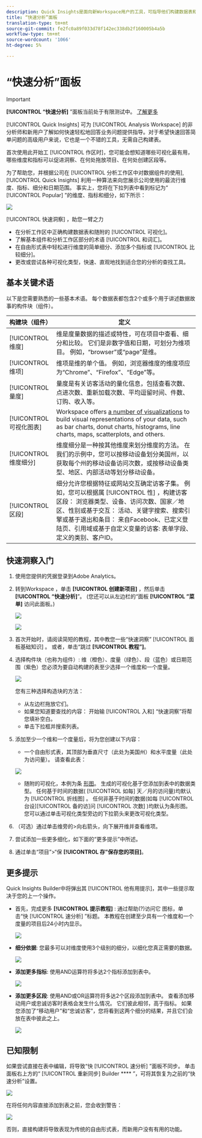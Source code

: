 ```yaml
---
description: Quick Insights是面向新Workspace用户的工具，可指导他们构建数据表和可视化
title: “快速分析”面板
translation-type: tm+mt
source-git-commit: fe2fc0a89f033d78f142ec338db2f160005b4a5b
workflow-type: tm+mt
source-wordcount: '1066'
ht-degree: 5%

---
```



# “快速分析”面板

>[!IMPORTANT]
>
>**[!UICONTROL “快速分析]** ”面板当前处于有限测试中。 [了解更多](https://docs.adobe.com/content/help/zh-Hans/analytics/landing/an-releases.html)

[!UICONTROL Quick Insights] 可为 [!UICONTROL Analysis Workspace] 的非分析师和新用户了解如何快速轻松地回答业务问题提供指导。对于希望快速回答简单问题的高级用户来说，它也是一个不错的工具，无需自己构建表。

首次使用此开始工 [!UICONTROL 作区时]，您可能会想知道哪些可视化最有用，哪些维度和指标可以促进洞察、在何处拖放项目、在何处创建区段等。

为了帮助您，并根据公司在 [!UICONTROL 分析工作区中对数据组件的使用], [!UICONTROL Quick Insights] 利用一种算法来向您展示公司使用的最流行维度、指标、细分和日期范围。 事实上，您将在下拉列表中看到标记为“ [!UICONTROL Popular] ”的维度、指标和细分，如下所示：

![](assets/popular-tag.png)

[!UICONTROL 快速洞察] ，助您一臂之力

* 在分析工作区中正确构建数据表和随附的 [!UICONTROL 可视化]。
* 了解基本组件和分析工作区部分的术语 [!UICONTROL 和词汇]。
* 在自由形式表中轻松进行维度的简单细分、添加多个指标或 [!UICONTROL 比较细分]。
* 更改或尝试各种可视化类型，快速、直观地找到适合您的分析的查找工具。

## 基本关键术语

以下是您需要熟悉的一些基本术语。 每个数据表都包含2个或多个用于讲述数据故事的构件块（组件）。

| 构建块（组件） | 定义 |
|---|---|
| [!UICONTROL 维度] | 维是度量数据的描述或特性，可在项目中查看、细分和比较。 它们是非数字值和日期，可划分为维项目。 例如，“browser”或“page”是维。 |
| [!UICONTROL 维项] | 维项是维的单个值。 例如，浏览器维度的维度项应为“Chrome”、“Firefox”、“Edge”等。 |
| [!UICONTROL 量度] | 量度是有关访客活动的量化信息，包括查看次数、点进次数、重新加载次数、平均逗留时间、件数、订购、收入等。 |
| [!UICONTROL 可视化图表] | Workspace offers [a number of visualizations](/help/analyze/analysis-workspace/visualizations/freeform-analysis-visualizations.md) to build visual representations of your data, such as bar charts, donut charts, histograms, line charts, maps, scatterplots, and others. |
| [!UICONTROL 维度细分] | 维度细分是一种按其他维度来划分维度的方法。 在我们的示例中，您可以按移动设备划分美国州，以获取每个州的移动设备访问次数，或按移动设备类型、地区、内部活动等划分移动设备。 |
| [!UICONTROL 区段] | 细分允许您根据特征或网站交互确定访客子集。 例如，您可以根据属 [!UICONTROL 性] ，构建访客区段： 浏览器类型、设备、访问次数、国家／地区、性别或基于交互： 活动、关键字搜索、搜索引擎或基于退出和条目： 来自Facebook、已定义登陆页、引用域或基于自定义变量的访客: 表单字段、定义的类别、客户ID。 |

## 快速洞察入门

1. 使用您提供的凭据登录到Adobe Analytics。
1. 转到Workspace  ，单击 **[!UICONTROL 创建新项目]** ，然后单击 **[!UICONTROL “快速分析]**”。 (您还可以从左边栏的“面板 **[!UICONTROL ”菜单]** 访问此面板。)

   ![](assets/qibuilder.png)

   ![](assets/qi-panel.png)

1. 首次开始时，请阅读简短的教程，其中教您一些“快速洞察” [!UICONTROL 面板基础知识] 。 或者，单击“跳过 **[!UICONTROL 教程”]**。
1. 选择构件块（也称为组件）: 维（橙色）、度量（绿色）、段（蓝色）或日期范围（紫色）您必须为要自动构建的表至少选择一个维度和一个度量。

   ![](assets/qibuilder2.png)

   您有三种选择构造块的方法：
   * 从左边栏拖放它们。
   * 如果您知道要查找的内容： 开始输 [!UICONTROL 入和] “快速洞察”将帮您填补空白。
   * 单击下拉框并搜索列表。

1. 添加至少一个维和一个度量后，将为您创建以下内容：

   * 一个自由形式表，其顶部为垂直尺寸（此处为美国州）和水平度量（此处为访问量）。 请查看此表：

   ![](assets/qibuilder3.png)

   * 随附的可视化，本例为条 [形图](/help/analyze/analysis-workspace/visualizations/bar.md)。 生成的可视化基于您添加到表中的数据类型。 任何基于时间的数据( [!UICONTROL 如每] 天／月的访问量)均默认为 [!UICONTROL 折线图] 。 任何非基于时间的数据(如每 [!UICONTROL 台设][!UICONTROL 备的访]问 [!UICONTROL 次数] )均默认为条形图。 您可以通过单击可视化类型旁边的下拉箭头来更改可视化类型。


1. （可选）通过单击维旁的>向右箭头，向下展开维并查看维项。

1. 尝试添加一些更多细化，如下面的“更多提示”中所述。

1. 通过单击“项目”>“保 **[!UICONTROL 存”保存您的项目]**。

## 更多提示

Quick Insights Builder中将弹出其 [!UICONTROL 他有用提示]，其中一些提示取决于您的上一个操作。

* 首先，完成更多 **[!UICONTROL 提示教程]** : 通过帮助(?)访问它 图标，单击“快 [!UICONTROL 速分析] ”标题。 本教程在创建至少具有一个维度和一个度量的项目后24小时内显示。

   ![](assets/qibuilder4.png)

* **细分依据**: 您最多可以对维度使用3个级别的细分，以细化您真正需要的数据。

   ![](assets/qibuilder5.png)

* **添加更多指标**: 使用AND运算符将多达2个指标添加到表中。

   ![](assets/qibuilder6.png)

* **添加更多区段**: 使用AND或OR运算符将多达2个区段添加到表中。 查看添加移动用户或忠诚访客时表格会发生什么情况。 它们彼此相邻，高于指标。 如果您添加了“移动用户”和“忠诚访客”，您将看到这两个细分的结果，并且它们会放在表中彼此之上。

   ![](assets/qibuilder7.png)

## 已知限制

如果尝试直接在表中编辑，将导致“快 [!UICONTROL 速分析] ”面板不同步。 单击面板右上方的“ [!UICONTROL 重新同步] Builder **** ”，可将其恢复为之前的“快速分析”设置。

![](assets/qibuilder9.png)

在将任何内容直接添加到表之前，您会收到警告：

![](assets/qibuilder8.png)

否则，直接构建将导致表现为传统的自由形式表，而新用户没有有用的功能。

